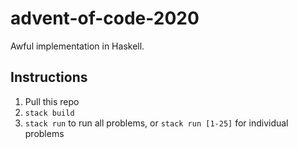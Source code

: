 # advent-of-code-2020

Awful implementation in Haskell.

## Instructions

1. Pull this repo
2. `stack build`
3. `stack run` to run all problems, or `stack run [1-25]` for individual problems
